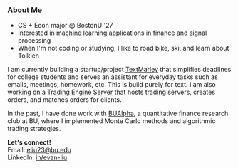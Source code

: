 ### About Me

- CS + Econ major @ BostonU '27
- Interested in machine learning applications in finance and signal processing
- When I'm not coding or studying, I like to road bike, ski, and learn about Tolkien

I am currently building a startup/project [TextMarley](https://github.com/jtsang21/textmarley) that simplifies deadlines for college students and serves an assistant for everyday tasks such as emails, meetings, homework, etc. This is build purely for text. I am also working on a [Trading Engine Server](https://github.com/evanl23/Trading-Engine) that hosts trading servers, creates orders, and matches orders for clients. 

<!-- I am also starting a side quant project that finds arbitrage opportunities in dual-class securities. -->

In the past, I have done work with [BUAlpha](https://github.com/bualpha), a quantitative finance research club at BU, where I implemented Monte Carlo methods and algorithmic trading strategies. 

**Let's connect!**\
Email: eliu23@bu.edu\
LinkedIn: [in/evan-liu](https://www.linkedin.com/in/evan-liu23)
